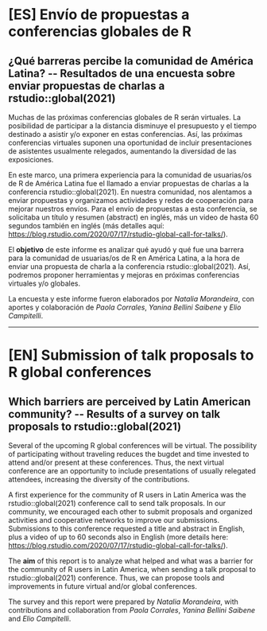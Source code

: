 # [ES] Envío de propuestas a conferencias globales de R
## ¿Qué barreras percibe la comunidad de América Latina? -- Resultados de una encuesta sobre enviar propuestas de charlas a rstudio::global(2021)

Muchas de las próximas conferencias globales de R serán virtuales. La posibilidad de participar a la distancia disminuye el presupuesto y el tiempo destinado a asistir y/o exponer en estas conferencias. Así, las próximas conferencias virtuales suponen una oportunidad de incluir presentaciones de asistentes usualmente relegados, aumentando la diversidad de las exposiciones.

En este marco, una primera experiencia para la comunidad de usuarias/os de R de América Latina fue el llamado a enviar propuestas de charlas a la conferencia rstudio::global(2021). En nuestra comunidad, nos alentamos a enviar propuestas y organizamos actividades y redes de cooperación para mejorar nuestros envíos. Para el  envío de propuestas a esta conferencia, se solicitaba un título y resumen (abstract) en inglés, más un video de hasta 60 segundos también en inglés (más detalles aquí: <https://blog.rstudio.com/2020/07/17/rstudio-global-call-for-talks/>).

El **objetivo** de este informe es analizar qué ayudó y qué fue una barrera para la comunidad de usuarias/os de R en América Latina, a la hora de enviar una propuesta de charla a la conferencia rstudio::global(2021). Así, podremos proponer herramientas y mejoras en próximas conferencias virtuales y/o globales.

La encuesta y este informe fueron elaborados por *Natalia Morandeira*, con aportes y colaboración de *Paola Corrales*, *Yanina Bellini Saibene* y *Elio Campitelli*.


-------------

# [EN] Submission of talk proposals to R global conferences
## Which barriers are perceived by Latin American community? -- Results of a survey on talk proposals to rstudio::global(2021)

Several of the upcoming R global conferences will be virtual. The possibility of participating without traveling reduces the bugdet and time invested to attend and/or present at these conferences. Thus, the next virtual conference are an opportunity to include presentations of usually relegated attendees, increasing the diversity of the contributions.

A first experience for the community of R users in Latin America was the rstudio::global(2021) conference call to send talk proposals. In our community, we encouraged each other to submit proposals and organized activities and cooperative networks to improve our submissions. Submissions to this conference requested a title and abstract in English, plus a video of up to 60 seconds also in English (more details here: <https://blog.rstudio.com/2020/07/17/rstudio-global-call-for-talks/>).

The **aim** of this report is to analyze what helped and what was a barrier for the community of R users in Latin America, when sending a talk proposal to rstudio::global(2021) conference. Thus, we can propose tools and improvements in future virtual and/or global conferences.

The survey and this report were prepared by *Natalia Morandeira*, with contributions and collaboration from *Paola Corrales*, *Yanina Bellini Saibene* and *Elio Campitelli*.
